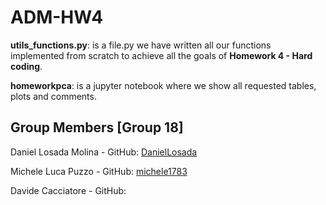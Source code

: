 # ADM-HW4
**utils_functions.py**: is a file.py we have written all our functions implemented from scratch to achieve all the goals of **Homework 4 - Hard coding**.

**homeworkpca**: is a jupyter notebook where we show all requested tables, plots and comments. 

 ## Group Members [Group 18]
 Daniel Losada Molina - GitHub: [DanielLosada](https://github.com/DanielLosada) 
 
 Michele Luca Puzzo - GitHub: [michele1783](https://github.com/michele1783) 
 
Davide Cacciatore - GitHub: 
